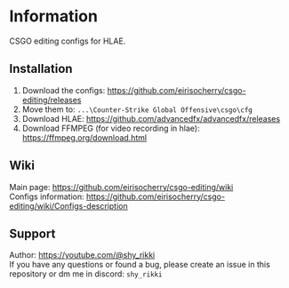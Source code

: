 # Information
CSGO editing configs for HLAE.  

## Installation
1. Download the configs: https://github.com/eirisocherry/csgo-editing/releases
2. Move them to: `...\Counter-Strike Global Offensive\csgo\cfg`
3. Download HLAE: https://github.com/advancedfx/advancedfx/releases
4. Download FFMPEG (for video recording in hlae): https://ffmpeg.org/download.html

## Wiki
Main page: https://github.com/eirisocherry/csgo-editing/wiki  
Configs information: https://github.com/eirisocherry/csgo-editing/wiki/Configs-description  

## Support
Author: https://youtube.com/@shy_rikki  
If you have any questions or found a bug, please create an issue in this repository or dm me in discord: `shy_rikki`
